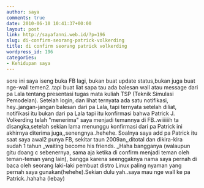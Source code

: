 ```yaml
---
author: saya
comments: true
date: 2010-06-10 10:41:37+00:00
layout: post
link: http://sayafanni.web.id/?p=196
slug: di-confirm-seorang-patrick-volkerding
title: di confirm seorang patrick volkerding
wordpress_id: 196
categories:
- Kehidupan saya
---
```


sore ini saya iseng buka FB lagi, bukan buat update status,bukan juga buat nge-wall temen2..tapi buat liat sapa tau ada balesan wall atau message dari pa Lala tentang presentasi tugas mata kuliah TSP (Teknik Simulasi Pemodelan). Setelah login, dan lihat ternyata ada satu notifikasi, hey..jangan-jangan balesan dari pa Lala, tapi ternyata setelah diliat, notifikasi itu bukan dari pa Lala tapi itu konfirmasi bahwa Patrick J. Volkerding telah "menerima" saya menjadi temannya di FB..wiiiiiih ta disangka,setelah sekian lama menunggu konfirmasi dari pa Patrick ini akhirnya diterima juga,,senengnya..hehehe. Soalnya saya add pa Patrick itu saat saya awal2 punya FB, sekitar taun 2009an,,ditotal dan dikira-kira sudah 1 tahun  _waiting become his friends. _Haha bangganya (walaupun gitu doang c sebenernya, sama aja ketika di confirm menjadi teman oleh teman-teman yang lain), bangga karena seenggaknya nama saya pernah di baca oleh seorang laki-laki pembuat distro Linux paling nyaman yang pernah saya gunakan(hehehe).Sekian dulu yah..saya mau nge wall ke pa Patrick..hahaha (lebay)
